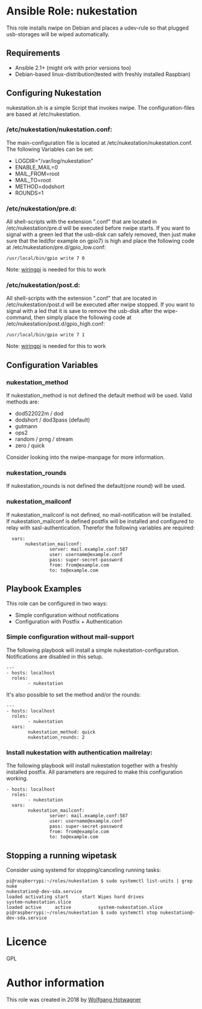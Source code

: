 # Ansible Role: nukestation

This role installs nwipe on Debian and places a udev-rule so that plugged usb-storages will be wiped automatically.

## Requirements

 * Ansible 2.1+ (might ork with prior versions too)
 * Debian-based linux-distribution(tested with freshly installed Raspbian)

## Configuring Nukestation

nukestation.sh is a simple Script that invokes nwipe. The configuration-files are based at /etc/nukestation. 

### /etc/nukestation/nukestation.conf:

The main-configuration file is located at /etc/nukestation/nukestation.conf. The following Variables can be set:
 * LOGDIR="/var/log/nukestation"
 * ENABLE_MAIL=0
 * MAIL_FROM=root
 * MAIL_TO=root
 * METHOD=dodshort
 * ROUNDS=1

### /etc/nukestation/pre.d:

All shell-scripts with the extension ".conf" that are located in /etc/nukestation/pre.d will be executed before nwipe starts. If you want to signal with a green led that the usb-disk can safely removed, then just make sure that the led(for example on gpio7) is high and place the following code at /etc/nukestation/pre.d/gpio_low.conf:
 ```
/usr/local/bin/gpio write 7 0
 ```
Note: [wiringpi](http://wiringpi.com/download-and-install/) is needed for this to work

### /etc/nukestation/post.d:

All shell-scripts with the extension ".conf" that are located in /etc/nukestation/post.d will be executed after nwipe stopped. If you want to signal with a led that it is save to remove the usb-disk after the wipe-command, then simply place the following code at /etc/nukestation/post.d/gpio_high.conf:
 ```
/usr/local/bin/gpio write 7 1
 ```

Note: [wiringpi](http://wiringpi.com/download-and-install/) is needed for this to work


## Configuration Variables

### nukestation_method

If nukestation_method is not defined the default method will be used. Valid methods are:

 * dod522022m / dod
 * dodshort / dod3pass (default)
 * gutmann
 * ops2
 * random / prng / stream
 * zero / quick

Consider looking into the nwipe-manpage for more information.

### nukestation_rounds

If nukestation_rounds is not defined the default(one round) will be used.

### nukestation_mailconf

If nukestation_mailconf is not defined, no mail-notification will be installed. If nukestation_mailconf is defined postfix will be installed and configured to relay with sasl-authentication. Therefor the following variables are required:

```
  vars: 
       nukestation_mailconf:
                server: mail.example.conf:587
                user: username@example.conf
                pass: super-secret-password
                from: from@example.com
                to: to@example.com

```

## Playbook Examples

This role can be configured in two ways:

 * Simple configuration without notifications
 * Configuration with Postfix + Authentication 

### Simple configuration without mail-support

The following playbook will install a simple nukestation-configuration. Notifications are disabled in this setup.

```
---
- hosts: localhost
  roles:
        - nukestation
```

It's also possible to set the method and/or the rounds:

```
---
- hosts: localhost
  roles:
        - nukestation
  vars:
        nukestation_method: quick
        nukestation_rounds: 2
```
 

### Install nukestation with authentication mailrelay:

The following playbook will install nukestation together with a freshly installed postfix. All parameters are required to make this configuration working.

```
- hosts: localhost
  roles:
        - nukestation
  vars:
        nukestation_mailconf:
                server: mail.example.conf:587
                user: username@example.conf
                pass: super-secret-password
                from: from@example.com
                to: to@example.com

```

## Stopping a running wipetask

Consider using systemd for stopping/canceling running tasks:

```
pi@raspberrypi:~/roles/nukestation $ sudo systemctl list-units | grep nuke
nukestation@-dev-sda.service                                                                                       loaded activating start     start Wipes hard drives                                                                        
system-nukestation.slice                                                                                           loaded active     active          system-nukestation.slice                                                                 
pi@raspberrypi:~/roles/nukestation $ sudo systemctl stop nukestation@-dev-sda.service
```

# Licence

GPL

# Author information

This role was created in 2018 by [Wolfgang Hotwagner](https://tech.feedyourhead.at)

